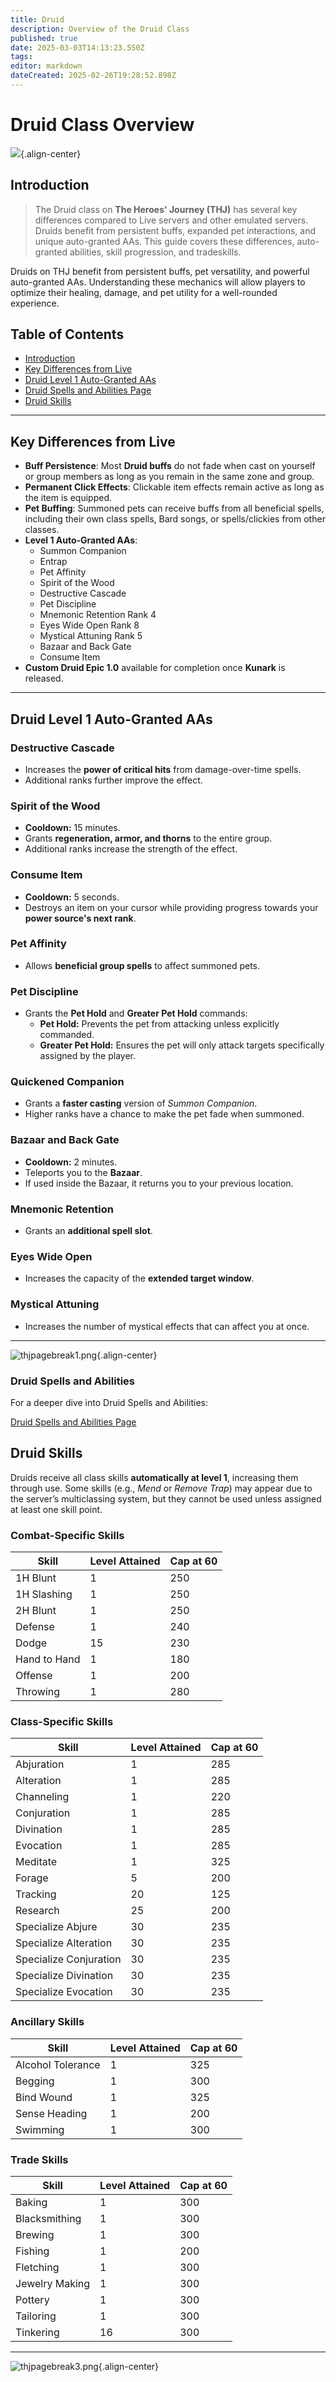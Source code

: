 ```yaml
---
title: Druid
description: Overview of the Druid Class
published: true
date: 2025-03-03T14:13:23.550Z
tags: 
editor: markdown
dateCreated: 2025-02-26T19:28:52.898Z
---
```


# Druid Class Overview

![](/druidpage.png){.align-center}

## Introduction

> The Druid class on **The Heroes' Journey (THJ)** has several key differences compared to Live servers and other emulated servers. Druids benefit from persistent buffs, expanded pet interactions, and unique auto-granted AAs. This guide covers these differences, auto-granted abilities, skill progression, and tradeskills.

Druids on THJ benefit from persistent buffs, pet versatility, and powerful auto-granted AAs. Understanding these mechanics will allow players to optimize their healing, damage, and pet utility for a well-rounded experience.

## Table of Contents

- [Introduction](#introduction)
- [Key Differences from Live](#key-differences-from-live)
- [Druid Level 1 Auto-Granted AAs](#druid-level-1-auto-granted-aas)
- [Druid Spells and Abilities Page](#druid-spells-and-abilities)
- [Druid Skills](#druid-skills)

---

## Key Differences from Live

- **Buff Persistence**: Most **Druid buffs** do not fade when cast on yourself or group members as long as you remain in the same zone and group.  
- **Permanent Click Effects**: Clickable item effects remain active as long as the item is equipped.  
- **Pet Buffing**: Summoned pets can receive buffs from all beneficial spells, including their own class spells, Bard songs, or spells/clickies from other classes.  
- **Level 1 Auto-Granted AAs**:
  - Summon Companion
  - Entrap
  - Pet Affinity
  - Spirit of the Wood
  - Destructive Cascade
  - Pet Discipline
  - Mnemonic Retention Rank 4
  - Eyes Wide Open Rank 8
  - Mystical Attuning Rank 5
  - Bazaar and Back Gate
  - Consume Item
- **Custom Druid Epic 1.0** available for completion once **Kunark** is released.

---

## Druid Level 1 Auto-Granted AAs

### Destructive Cascade

- Increases the **power of critical hits** from damage-over-time spells.
- Additional ranks further improve the effect.

### Spirit of the Wood

- **Cooldown:** 15 minutes.  
- Grants **regeneration, armor, and thorns** to the entire group.  
- Additional ranks increase the strength of the effect.

### Consume Item

- **Cooldown:** 5 seconds.  
- Destroys an item on your cursor while providing progress towards your **power source's next rank**.

### Pet Affinity

- Allows **beneficial group spells** to affect summoned pets.

### Pet Discipline

- Grants the **Pet Hold** and **Greater Pet Hold** commands:
  - **Pet Hold:** Prevents the pet from attacking unless explicitly commanded.  
  - **Greater Pet Hold:** Ensures the pet will only attack targets specifically assigned by the player.

### Quickened Companion

- Grants a **faster casting** version of *Summon Companion*.  
- Higher ranks have a chance to make the pet fade when summoned.

### Bazaar and Back Gate

- **Cooldown:** 2 minutes.  
- Teleports you to the **Bazaar**.  
- If used inside the Bazaar, it returns you to your previous location.

### Mnemonic Retention

- Grants an **additional spell slot**.

### Eyes Wide Open

- Increases the capacity of the **extended target window**.

### Mystical Attuning

- Increases the number of mystical effects that can affect you at once.

---

![thjpagebreak1.png](/thjpagebreak1.png){.align-center}

### Druid Spells and Abilities

For a deeper dive into Druid Spells and Abilities:

[Druid Spells and Abilities Page](/classes-and-abilities/spells-and-abilities/dru)


## Druid Skills

Druids receive all class skills **automatically at level 1**, increasing them through use. Some skills (e.g., *Mend* or *Remove Trap*) may appear due to the server’s multiclassing system, but they cannot be used unless assigned at least one skill point.

### Combat-Specific Skills

| Skill         | Level Attained | Cap at 60 |
|---------------|----------------|-----------|
| 1H Blunt      | 1              | 250       |
| 1H Slashing   | 1              | 250       |
| 2H Blunt      | 1              | 250       |
| Defense       | 1              | 240       |
| Dodge         | 15             | 230       |
| Hand to Hand  | 1              | 180       |
| Offense       | 1              | 200       |
| Throwing      | 1              | 280       |

### Class-Specific Skills

| Skill                 | Level Attained | Cap at 60 |
|-----------------------|----------------|-----------|
| Abjuration            | 1              | 285       |
| Alteration            | 1              | 285       |
| Channeling            | 1              | 220       |
| Conjuration           | 1              | 285       |
| Divination            | 1              | 285       |
| Evocation             | 1              | 285       |
| Meditate              | 1              | 325       |
| Forage                | 5              | 200       |
| Tracking              | 20             | 125       |
| Research              | 25             | 200       |
| Specialize Abjure     | 30             | 235       |
| Specialize Alteration | 30             | 235       |
| Specialize Conjuration| 30             | 235       |
| Specialize Divination | 30             | 235       |
| Specialize Evocation  | 30             | 235       |

### Ancillary Skills

| Skill             | Level Attained | Cap at 60 |
|-------------------|----------------|-----------|
| Alcohol Tolerance | 1              | 325       |
| Begging           | 1              | 300       |
| Bind Wound        | 1              | 325       |
| Sense Heading     | 1              | 200       |
| Swimming          | 1              | 300       |

### Trade Skills

| Skill           | Level Attained | Cap at 60 |
|-----------------|----------------|-----------|
| Baking          | 1              | 300       |
| Blacksmithing   | 1              | 300       |
| Brewing         | 1              | 300       |
| Fishing         | 1              | 200       |
| Fletching       | 1              | 300       |
| Jewelry Making  | 1              | 300       |
| Pottery         | 1              | 300       |
| Tailoring       | 1              | 300       |
| Tinkering       | 16             | 300       |

---

![thjpagebreak3.png](/thjpagebreak3.png){.align-center}
